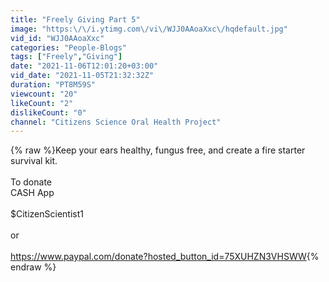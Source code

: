 ```yaml
---
title: "Freely Giving Part 5"
image: "https:\/\/i.ytimg.com\/vi\/WJJ0AAoaXxc\/hqdefault.jpg"
vid_id: "WJJ0AAoaXxc"
categories: "People-Blogs"
tags: ["Freely","Giving"]
date: "2021-11-06T12:01:20+03:00"
vid_date: "2021-11-05T21:32:32Z"
duration: "PT8M59S"
viewcount: "20"
likeCount: "2"
dislikeCount: "0"
channel: "Citizens Science Oral Health Project"
---
```

{% raw %}Keep your ears healthy, fungus free, and create a fire starter survival kit.<br /><br />To donate<br />CASH App <br /><br />$CitizenScientist1 <br /><br />or <br /><br /><a rel="nofollow" target="blank" href="https://www.paypal.com/donate?hosted_button_id=75XUHZN3VHSWW">https://www.paypal.com/donate?hosted_button_id=75XUHZN3VHSWW</a>{% endraw %}
